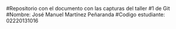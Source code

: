 #Repositorio con el documento con las capturas del taller #1 de Git
#Nombre: José Manuel Martínez Peñaranda
#Codigo estudiante: 02220131016
